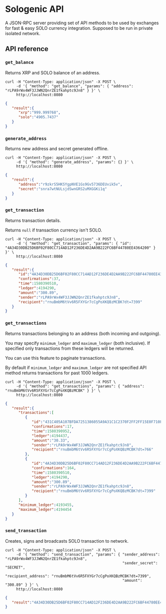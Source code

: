 # Sologenic API

A JSON-RPC server providing set of API methods to be used by exchanges for fast & easy SOLO currency integration. Supposed to be run in private isolated network.

## API reference

### `get_balance`

Returns XRP and SOLO balance of an address.

```shell script
curl -H "Content-Type: application/json" -X POST \
     -d '{ "method": "get_balance", "params": { "address": "rLPA9rWx4WF3JJWN2QnrZE1fkahptc9Jn8" } }' \
     http://localhost:8080
```

```json
{
   "result":{
      "xrp":"999.999768",
      "solo":"4905.7437"
   }
}
```

### `generate_address`

Returns new address and secret generated offline.

```shell script
curl -H "Content-Type: application/json" -X POST \
     -d '{ "method": "generate_address", "params": {} }' \
     http://localhost:8080
```

```json
{
   "result":{
      "address":"r9zkrS5HKSYgpNVE1Gs9Gv5736DEUvik5v",
      "secret":"snra7wtNULsjdSwnGRS2uMXGGKi1q"
   }
}
```

### `get_transaction`

Returns transaction details. 

Returns `null` if transaction currency isn't SOLO.

```shell script
curl -H "Content-Type: application/json" -X POST \
     -d '{ "method": "get_transaction", "params": { "id": "4A34D30DB25D6BF02F80CC714AD12F236DE4D2AA9B222FC6BF44780EE4364200" } }' \
     http://localhost:8080
```

```json
{
   "result":{
      "id":"4A34D30DB25D6BF02F80CC714AD12F236DE4D2AA9B222FC6BF44780EE4364200",
      "confirmations":37,
      "time":1580390510,
      "ledger":4194290,
      "amount":"300.89",
      "sender":"rLPA9rWx4WF3JJWN2QnrZE1fkahptc9Jn8",
      "recipient":"rnuBmbM6tVv6R5FXYGr7cCgPoXKQBzMCBK?dt=7399"
   }
}
```

### `get_transactions`

Returns transactions belonging to an address (both incoming and outgoing).

You may specify `minimum_ledger` and `maximum_ledger` (both inclusive). If specified only transactions from these ledgers will be returned.

You can use this feature to paginate transactions.

By default if `minimum_ledger` and `maximum_ledger` are not specified API method returns transactions for past 1000 ledgers.

```shell script
curl -H "Content-Type: application/json" -X POST \
     -d '{ "method": "get_transactions", "params": { "address": "rnuBmbM6tVv6R5FXYGr7cCgPoXKQBzMCBK" } }' \
     http://localhost:8080
```

```json
{
   "result":{
      "transactions":[
         {
            "id":"431C405A107BFDA7251386055A9A31C1C2370F2FF2FF15E0F710F09BDDF29E5A",
            "confirmations":17,
            "time":1580390952,
            "ledger":4194437,
            "amount":"30.33",
            "sender":"rLPA9rWx4WF3JJWN2QnrZE1fkahptc9Jn8",
            "recipient":"rnuBmbM6tVv6R5FXYGr7cCgPoXKQBzMCBK?dt=766"
         },
         {
            "id":"4A34D30DB25D6BF02F80CC714AD12F236DE4D2AA9B222FC6BF44780EE4364200",
            "confirmations":164,
            "time":1580390510,
            "ledger":4194290,
            "amount":"300.89",
            "sender":"rLPA9rWx4WF3JJWN2QnrZE1fkahptc9Jn8",
            "recipient":"rnuBmbM6tVv6R5FXYGr7cCgPoXKQBzMCBK?dt=7399"
         }
      ],
      "minimum_ledger":4193455,
      "maximum_ledger":4194454
   }
}
```

### `send_transaction`

Creates, signs and broadcasts SOLO transaction to network.

```shell script
curl -H "Content-Type: application/json" -X POST \
     -d '{ "method": "send_transaction", "params": { "sender_address": "rLPA9rWx4WF3JJWN2QnrZE1fkahptc9Jn8",
                                                     "sender_secret": "SECRET",
                                                     "recipient_address": "rnuBmbM6tVv6R5FXYGr7cCgPoXKQBzMCBK?dt=7399",
                                                     "amount": "300.89" } }' \
     http://localhost:8080
```

```json
{
   "result":"4A34D30DB25D6BF02F80CC714AD12F236DE4D2AA9B222FC6BF44780EE4364200"
}
```
